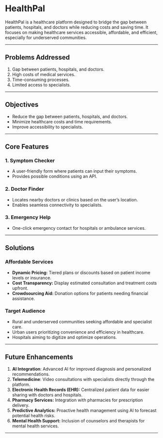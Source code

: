 # HealthPal

HealthPal is a healthcare platform designed to bridge the gap between patients, hospitals, and doctors while reducing costs and saving time. It focuses on making healthcare services accessible, affordable, and efficient, especially for underserved communities.

---

## Problems Addressed

1. Gap between patients, hospitals, and doctors.
2. High costs of medical services.
3. Time-consuming processes.
4. Limited access to specialists.

---

## Objectives

- Reduce the gap between patients, hospitals, and doctors.
- Minimize healthcare costs and time requirements.
- Improve accessibility to specialists.

---

## Core Features

### 1. Symptom Checker
- A user-friendly form where patients can input their symptoms.
- Provides possible conditions using an API.

### 2. Doctor Finder
- Locates nearby doctors or clinics based on the user’s location.
- Enables seamless connectivity to specialists.

### 3. Emergency Help
- One-click emergency contact for hospitals or ambulance services.

---

## Solutions

### Affordable Services
- **Dynamic Pricing:** Tiered plans or discounts based on patient income levels or insurance.
- **Cost Transparency:** Display estimated consultation and treatment costs upfront.
- **Crowdsourcing Aid:** Donation options for patients needing financial assistance.

### Target Audience
- Rural and underserved communities seeking affordable and specialist care.
- Urban users prioritizing convenience and efficiency in healthcare.
- Hospitals aiming to digitize and optimize operations.

---

## Future Enhancements

1. **AI Integration**: Advanced AI for improved diagnosis and personalized recommendations.
2. **Telemedicine**: Video consultations with specialists directly through the platform.
3. **Electronic Health Records (EHR):** Centralized patient data for easier sharing with doctors and hospitals.
4. **Pharmacy Services:** Integration with pharmacies for prescription delivery.
5. **Predictive Analytics:** Proactive health management using AI to forecast potential health risks.
6. **Mental Health Support:** Inclusion of counselors and therapists for mental health services.

---



